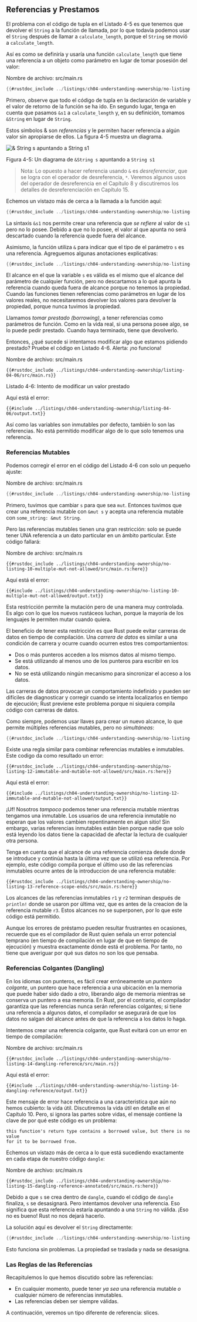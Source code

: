 ## Referencias y Prestamos

El problema con el código de tupla en el Listado 4-5 es que tenemos que devolver el
`String` a la función de llamada, por lo que todavía podemos usar el `String` después de
llamar a `calculate_length`, porque el `String` se movió a `calculate_length`.

Así es como se definiría y usaría una función `calculate_length` que tiene una
referencia a un objeto como parámetro en lugar de tomar posesión del valor:

<span class="filename">​​Nombre de archivo: src/main.rs</span>

```rust
{{#rustdoc_include ../listings/ch04-understanding-ownership/no-listing-07-reference/src/main.rs:all}}
```

Primero, observe que todo el código de tupla en la declaración de variable y
el valor de retorno de la función se ha ido. En segundo lugar, tenga en cuenta que pasamos `&s1` a
`calculate_length` y, en su definición, tomamos` &String` en lugar de `String`.

Estos símbolos & son *referencias* y le permiten hacer referencia a algún valor
sin apropiarse de ellos. La figura 4-5 muestra un diagrama.

<img alt="& String s apuntando a String s1" src="img/trpl04-05.svg" class="center" />

<span class="caption">Figura 4-5: Un diagrama de `&String s` apuntando a `String s1`</span>

> Nota: Lo opuesto a hacer referencia usando `&` es *desreferenciar*, que se
> logra con el operador de desreferencia, `*`. Veremos algunos usos del
> operador de desreferencia en el Capítulo 8 y discutiremos los detalles de desreferenciación en
> Capítulo 15.

Echemos un vistazo más de cerca a la llamada a la función aquí:

```rust
{{#rustdoc_include ../listings/ch04-understanding-ownership/no-listing-07-reference/src/main.rs:here}}
```

La sintaxis `&s1` nos permite crear una referencia que *se refiere* al valor de `s1`
pero no lo posee. Debido a que no lo posee, el valor al que apunta no será
descartado cuando la referencia quede fuera del alcance.

Asimismo, la función utiliza `&` para indicar que el tipo de
el parámetro `s` es una referencia. Agreguemos algunas anotaciones explicativas:

```rust
{{#rustdoc_include ../listings/ch04-understanding-ownership/no-listing-08-reference-with-annotations/src/main.rs:here}}
```

El alcance en el que la variable `s` es válida es el mismo que el alcance del parámetro 
de cualquier función, pero no descartamos a lo qué apunta la referencia cuando queda
fuera de alcance porque no tenemos la propiedad. Cuando las funciones tienen referencias como
parámetros en lugar de los valores reales, no necesitaremos devolver los valores
para devolver la propiedad, porque nunca tuvimos la propiedad.

Llamamos *tomar prestado (borrowing)*, a tener referencias como parámetros de función. Como en la vida real, 
si una persona posee algo, se lo puede pedir prestado. Cuando haya terminado,
tiene que devolverlo.

Entonces, ¿qué sucede si intentamos modificar algo que estamos pidiendo prestado? Pruebe el código en
Listado 4-6. Alerta: ¡no funciona!

<span class="filename">​​Nombre de archivo: src/main.rs</span>

```rust,ignore,does_not_compile
{{#rustdoc_include ../listings/ch04-understanding-ownership/listing-04-06/src/main.rs}}
```

<span class="caption">Listado 4-6: Intento de modificar un valor prestado</span>

Aquí está el error:

```console
{{#include ../listings/ch04-understanding-ownership/listing-04-06/output.txt}}
```

Así como las variables son inmutables por defecto, también lo son las referencias. No está
permitido modificar algo de lo que solo tenemos una referencia.

### Referencias Mutables

Podemos corregir el error en el código del Listado 4-6 con solo un pequeño ajuste:

<span class="filename">​​Nombre de archivo: src/main.rs</span>

```rust
{{#rustdoc_include ../listings/ch04-understanding-ownership/no-listing-09-fixes-listing-04-06/src/main.rs}}
```

Primero, tuvimos que cambiar `s` para que sea `mut`. Entonces tuvimos que crear una
referencia mutable con `&mut s` y acepta una referencia mutable con `some_string: &mut String`.

Pero las referencias mutables tienen una gran restricción: solo se puede tener UNA
referencia a un dato particular en un ámbito particular. Este código
fallará:

<span class="filename">​​Nombre de archivo: src/main.rs</span>

```rust,ignore,does_not_compile
{{#rustdoc_include ../listings/ch04-understanding-ownership/no-listing-10-multiple-mut-not-allowed/src/main.rs:here}}
```

Aquí está el error:

```console
{{#include ../listings/ch04-understanding-ownership/no-listing-10-multiple-mut-not-allowed/output.txt}}
```

Esta restricción permite la mutación pero de una manera muy controlada. Es
algo con lo que los nuevos rustáceos luchan, porque la mayoría de los lenguajes le permiten
mutar cuando quiera.

El beneficio de tener esta restricción es que Rust puede evitar carreras de datos en
tiempo de compilación. Una *carrera de datos* es similar a una condición de carrera y ocurre cuando
ocurren estos tres comportamientos:

* Dos o más punteros acceden a los mismos datos al mismo tiempo.
* Se está utilizando al menos uno de los punteros para escribir en los datos.
* No se está utilizando ningún mecanismo para sincronizar el acceso a los datos.

Las carreras de datos provocan un comportamiento indefinido y pueden ser difíciles de diagnosticar y corregir
cuando se intenta localizarlos en tiempo de ejecución; Rust previene este problema
porque ni siquiera compila código con carreras de datos.

Como siempre, podemos usar llaves para crear un nuevo alcance, lo que permite
múltiples referencias mutables, pero no *simultáneas*:

```rust
{{#rustdoc_include ../listings/ch04-understanding-ownership/no-listing-11-muts-in-separate-scopes/src/main.rs:here}}
```

Existe una regla similar para combinar referencias mutables e inmutables. Este codigo
da como resultado un error:

```rust,ignore,does_not_compile
{{#rustdoc_include ../listings/ch04-understanding-ownership/no-listing-12-immutable-and-mutable-not-allowed/src/main.rs:here}}
```

Aquí está el error:

```console
{{#include ../listings/ch04-understanding-ownership/no-listing-12-immutable-and-mutable-not-allowed/output.txt}}
```

¡Uf! Nosotros *tampoco* podemos tener una referencia mutable mientras tengamos una inmutable.
Los usuarios de una referencia inmutable no esperan que los valores cambien repentinamente
en algun sitio! Sin embargo, varias referencias inmutables están bien porque nadie
que solo está leyendo los datos tiene la capacidad de afectar la lectura de cualquier otra persona.

Tenga en cuenta que el alcance de una referencia comienza desde donde se introduce y continúa
hasta la última vez que se utilizó esa referencia. Por ejemplo, este código
compila porque el último uso de las referencias inmutables ocurre antes de la
introduccion de una referencia mutable:

```rust,edition2018
{{#rustdoc_include ../listings/ch04-understanding-ownership/no-listing-13-reference-scope-ends/src/main.rs:here}}
```

Los alcances de las referencias inmutables `r1` y `r2` terminan después de `println!`
donde se usaron por última vez, que es antes de la creacion de la referencia mutable `r3`.
Estos alcances no se superponen, por lo que este código está permitido.

Aunque los errores de préstamo pueden resultar frustrantes en ocasiones, recuerde que es
el compilador de Rust quien señala un error potencial temprano (en tiempo de compilación en lugar de
que en tiempo de ejecución) y muestra exactamente dónde está el problema. Por tanto, no
tiene que averiguar por qué sus datos no son los que pensaba.

### Referencias Colgantes (Dangling)

En los idiomas con punteros, es fácil crear erróneamente un *puntero colgante*, 
un puntero que hace referencia a una ubicación en la memoria que puede haber sido
dado a otro, liberando algo de memoria mientras se conserva un puntero
a esa memoria. En Rust, por el contrario, el compilador garantiza que las referencias
nunca serán referencias colgantes; si tiene una referencia a algunos datos, el
compilador se asegurará de que los datos no salgan del alcance antes de que
la referencia a los datos lo haga.

Intentemos crear una referencia colgante, que Rust evitará con un
error en tiempo de compilación:

<span class="filename">​​Nombre de archivo: src/main.rs</span>

```rust,ignore,does_not_compile
{{#rustdoc_include ../listings/ch04-understanding-ownership/no-listing-14-dangling-reference/src/main.rs}}
```

Aquí está el error:

```console
{{#include ../listings/ch04-understanding-ownership/no-listing-14-dangling-reference/output.txt}}
```

Este mensaje de error hace referencia a una caracteristica que aún no hemos cubierto: la vida útil.
Discutiremos la vida útil en detalle en el Capítulo 10. Pero, si ignora las partes
sobre vidas, el mensaje contiene la clave de por qué este código es un problema:

```text
this function's return type contains a borrowed value, but there is no value
for it to be borrowed from.
```

Echemos un vistazo más de cerca a lo que está sucediendo exactamente en cada etapa de nuestro
código `dangle`:

<span class="filename">​​Nombre de archivo: src/main.rs</span>

```rust,ignore,does_not_compile
{{#rustdoc_include ../listings/ch04-understanding-ownership/no-listing-15-dangling-reference-annotated/src/main.rs:here}}
```

Debido a que `s` se crea dentro de `dangle`, cuando el código de `dangle` finaliza,
`s` se desasignará. Pero intentamos devolver una referencia. Eso significa que
esta referencia estaría apuntando a una `String` no válida. ¡Eso no es bueno! Rust
no nos dejará hacerlo.

La solución aquí es devolver el `String` directamente:

```rust
{{#rustdoc_include ../listings/ch04-understanding-ownership/no-listing-16-no-dangle/src/main.rs:here}}
```

Esto funciona sin problemas. La propiedad se traslada y nada se
desasigna.

### Las Reglas de las Referencias

Recapitulemos lo que hemos discutido sobre las referencias:

* En cualquier momento, puede tener *ya sea* una referencia mutable *o* cualquier
  número de referencias inmutables.
* Las referencias deben ser siempre válidas.

A continuación, veremos un tipo diferente de referencia: slices.

